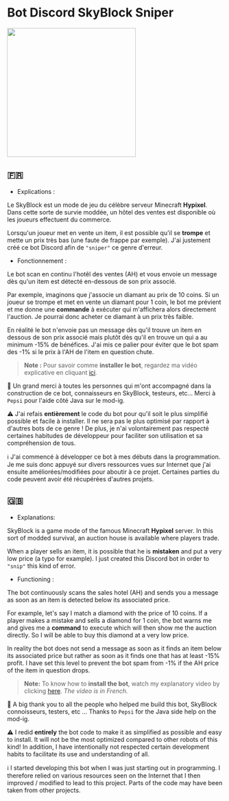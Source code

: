 # Bot Discord SkyBlock Sniper

<img src="https://user-images.githubusercontent.com/85808136/130417540-74fce1ae-a0ac-4e90-bd91-376b37c3ba30.png" width="300" height="300">

## 🇫🇷
- Explications :

Le SkyBlock est un mode de jeu du célèbre serveur Minecraft **Hypixel**. Dans cette sorte de survie moddée, un hôtel des ventes est disponible où les joueurs effectuent du commerce.

Lorsqu'un joueur met en vente un item, il est possible qu'il se **trompe** et mette un prix très bas (une faute de frappe par exemple). J'ai justement créé ce bot Discord afin de `"sniper"` ce genre d'erreur.

- Fonctionnement :

Le bot scan en continu l'hotêl des ventes (AH) et vous envoie un message dès qu'un item est détecté en-dessous de son prix associé.

Par exemple, imaginons que j'associe un diamant au prix de 10 coins. Si un joueur se trompe et met en vente un diamant pour 1 coin, le bot me prévient et me donne une **commande** à exécuter qui m'affichera alors directement l'auction. Je pourrai donc acheter ce diamant à un prix très faible.

En réalité le bot n'envoie pas un message dès qu'il trouve un item en dessous de son prix associé mais plutôt dès qu'il en trouve un qui a au minimum -15% de bénéfices. J'ai mis ce palier pour éviter que le bot spam des -1% si le prix à l'AH de l'item en question chute.

> **Note :** Pour savoir comme **installer le bot**, regardez ma vidéo explicative en cliquant  [ici](http://youtube.com/).

🤝 Un grand merci à toutes les personnes qui m'ont accompagné dans la construction de ce bot, connaisseurs en SkyBlock, testeurs, etc... Merci à `Pepsi` pour l'aide côté Java sur le mod-ig.

⚠️ J'ai refais **entièrement** le code du bot pour qu'il soit le plus simplifié possible et facile à installer. Il ne sera pas le plus optimisé par rapport à d'autres bots de ce genre ! De plus, je n'ai volontairement pas respecté certaines habitudes de développeur pour faciliter son utilisation et sa compréhension de tous.

ℹ J'ai commencé à développer ce bot à mes débuts dans la programmation. Je me suis donc appuyé sur divers ressources vues sur Internet que j'ai ensuite améliorées/modifiées pour aboutir à ce projet. Certaines parties du code peuvent avoir été récupérées d'autres projets.

## 🇬🇧 
- Explanations:

SkyBlock is a game mode of the famous Minecraft **Hypixel** server. In this sort of modded survival, an auction house is available where players trade.

When a player sells an item, it is possible that he is **mistaken** and put a very low price (a typo for example). I just created this Discord bot in order to `"snip"` this kind of error.

- Functioning :

The bot continuously scans the sales hotel (AH) and sends you a message as soon as an item is detected below its associated price.

For example, let's say I match a diamond with the price of 10 coins. If a player makes a mistake and sells a diamond for 1 coin, the bot warns me and gives me a **command** to execute which will then show me the auction directly. So I will be able to buy this diamond at a very low price.

In reality the bot does not send a message as soon as it finds an item below its associated price but rather as soon as it finds one that has at least -15% profit. I have set this level to prevent the bot spam from -1% if the AH price of the item in question drops.

> **Note:** To know how to **install the bot**, watch my explanatory video by clicking [here](http://youtube.com/). *The video is in French.*

🤝 A big thank you to all the people who helped me build this bot, SkyBlock connoisseurs, testers, etc ... Thanks to `Pepsi` for the Java side help on the mod-ig.

⚠️ I redid **entirely** the bot code to make it as simplified as possible and easy to install. It will not be the most optimized compared to other robots of this kind! In addition, I have intentionally not respected certain development habits to facilitate its use and understanding of all.

ℹ I started developing this bot when I was just starting out in programming. I therefore relied on various resources seen on the Internet that I then improved / modified to lead to this project. Parts of the code may have been taken from other projects.
